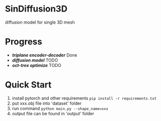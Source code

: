 # SinDiffusion3D
diffusion model for single 3D mesh

# Progress
- ***triplane encoder-decoder*** Done
- ***diffusion model*** TODO
- ***oct-tree optimize*** TODO

#  Quick Start
1. install pytorch and other requirements ```pip install -r requirements.txt```
2. put xxx.obj file into 'dataset' folder
3. run command ```python main.py --shape_name=xxx```
4. output file can be found in 'output' folder
